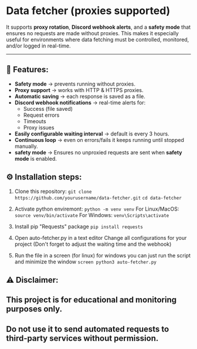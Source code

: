 # Data fetcher (proxies supported)
It supports **proxy rotation**, **Discord webhook alerts**, and a **safety mode** that ensures no requests are made without proxies. This makes it especially useful for environments where data fetching must be controlled, monitored, and/or logged in real-time.  

----------------

## 🚀 Features:
- **Safety mode** → prevents running without proxies.
- **Proxy support** → works with HTTP & HTTPS proxies.
- **Automatic saving** → each response is saved as a file.
- **Discord webhook notifications** → real-time alerts for:
  - Success (file saved)
  - Request errors
  - Timeouts
  - Proxy issues
- **Easily configurable waiting interval** → default is every 3 hours.
- **Continuous loop** → even on errors/fails it keeps running until stopped manually.
- **safety mode** → Ensures no unproxied requests are sent when **safety mode** is enabled.


## ⚙️ Installation steps:

1. Clone this repository:
   ```git clone https://github.com/yourusername/data-fetcher.git```
   ```cd data-fetcher```

2. Activate python enviremont:
   ```python -m venv venv```
   For Linux/MacOS: ```source venv/bin/activate```
   For Windows: ```venv\Scripts\activate```

3. Install pip "Requests" package
   ```pip install requests```

4. Open auto-fetcher.py in a text editor
   Change all configurations for your project (Don't forget to adjust the waiting time and the webhook)

5. Run the file in a screen (for linux) for windows you can just run the script and minimize the window
   ```screen python3 auto-fetcher.py```

## ⚠️ Disclaimer:
## This project is for educational and monitoring purposes only.
## Do not use it to send automated requests to third-party services without permission.

